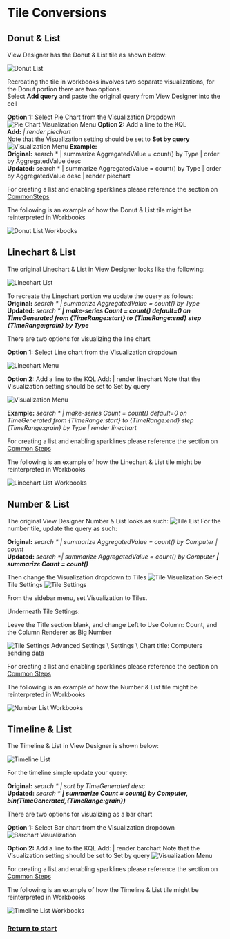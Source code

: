 # Tile Conversions

## Donut & List
View Designer has the Donut & List tile as shown below:

![Donut List](./Examples/DonutList.png)

Recreating the tile in workbooks involves two separate visualizations, for the Donut portion there are two options.\
Select **Add query** and paste the original query from View Designer into the cell

**Option 1:** Select Pie Chart from the Visualization Dropdown
 ![Pie Chart Visualization Menu](./Examples/PieChart.png)
**Option 2:** Add a line to the KQL\
**Add:** _| render piechart_\
Note that the Visualization setting should be set to **Set by query**
 ![Visualization Menu](./Examples/SetByQuery.png)
**Example:**\
**Original:** search * | summarize AggregatedValue = count() by Type | order by AggregatedValue desc \
**Updated:** search * | summarize AggregatedValue = count() by Type | order by AggregatedValue desc | render piechart

For creating a list and enabling sparklines please reference the section on [CommonSteps](./Examples/CommonSteps.md)

The following is an example of how the Donut & List tile might be reinterpreted in Workbooks

![Donut List Workbooks](./Examples/DonutWorkbooks.png)

## Linechart & List
The original Linechart & List in View Designer looks like the following:
 
![Linechart List](./Examples/LineList.png) 

To recreate the Linechart portion we update the query as follows:\
**Original:** _search * | summarize AggregatedValue = count() by Type_\
**Updated:** _search * **| make-series Count = count() default=0 on TimeGenerated from {TimeRange:start} to {TimeRange:end} step {TimeRange:grain} by Type**_

There are two options for visualizing the line chart

**Option 1:** Select Line chart from the Visualization dropdown
 
 ![Linechart Menu](./Examples/LineViz.png)

**Option 2:** Add a line to the KQL
Add: | render linechart
Note that the Visualization setting should be set to Set by query

 ![Visualization Menu](./Examples/SetByQuery.png)

**Example:**
_search * | make-series Count = count() default=0 on TimeGenerated from {TimeRange:start} to {TimeRange:end} step {TimeRange:grain} by Type | render linechart_

For creating a list and enabling sparklines please reference the section on [Common Steps](./Examples/CommonSteps.md)

The following is an example of how the Linechart & List tile might be reinterpreted in Workbooks

![Linechart List Workbooks](./Examples/LineWorkbooks.png)

## Number & List
The original View Designer Number & List looks as such:
 ![Tile List](./Examples/TileListEx.png)
For the number tile, update the query as such:

**Original:** _search * | summarize AggregatedValue = count() by Computer | count_\
**Updated:** _search *| summarize AggregatedValue = count() by Computer **| summarize Count = count()**_

Then change the Visualization dropdown to Tiles
 ![Tile Visualization](./Examples/TileViz.png)
Select Tile Settings
 ![Tile Settings](./Examples/TileSet.png)

From the sidebar menu, set Visualization to Tiles.

Underneath Tile Settings: 

Leave the Title section blank, and change Left to Use Column: Count, and the Column Renderer as Big Number


![Tile Settings](./Examples/TileSettings.png)
Advanced Settings \ Settings \ Chart title:  Computers sending data
 
For creating a list and enabling sparklines please reference the section on [Common Steps](./Examples/CommonSteps.md)

The following is an example of how the Number & List tile might be reinterpreted in Workbooks

![Number List Workbooks](./Examples/NumberWorkbooks.png)

## Timeline & List
The Timeline & List in View Designer is shown below:

 ![Timeline List](./Examples/TimeList.png)

For the timeline simple update your query:

**Original:** _search * | sort by TimeGenerated desc_\
**Updated:** _search * **| summarize Count = count() by Computer, bin(TimeGenerated,{TimeRange:grain})**_

There are two options for visualizing as a bar chart

**Option 1:** Select Bar chart from the Visualization dropdown
 ![Barchart Visualization](./Examples/BarViz.png)
 
**Option 2:** Add a line to the KQL
Add: | render barchart
Note that the Visualization setting should be set to Set by query
 ![Visualization Menu](./Examples/SetByQuery.png)

 
For creating a list and enabling sparklines please reference the section on [Common Steps](./Examples/CommonSteps.md)

The following is an example of how the Timeline & List tile might be reinterpreted in Workbooks

![Timeline List Workbooks](./Examples/TimeWorkbooks.png)


### [Return to start](./ViewDesignerOverview.md)
